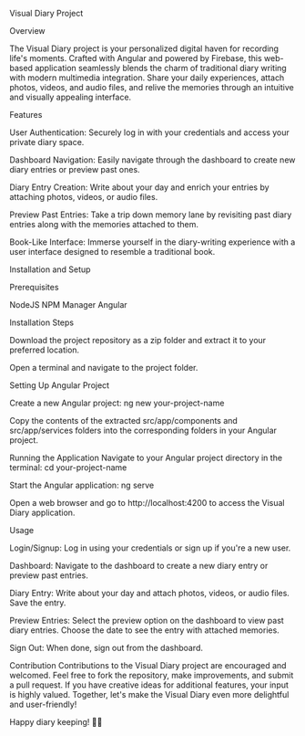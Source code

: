 Visual Diary Project

Overview

The Visual Diary project is your personalized digital haven for recording life's moments. Crafted with Angular and powered by Firebase, this web-based application seamlessly blends the charm of traditional diary writing with modern multimedia integration. Share your daily experiences, attach photos, videos, and audio files, and relive the memories through an intuitive and visually appealing interface.

Features

User Authentication: Securely log in with your credentials and access your private diary space.

Dashboard Navigation: Easily navigate through the dashboard to create new diary entries or preview past ones.

Diary Entry Creation: Write about your day and enrich your entries by attaching photos, videos, or audio files.

Preview Past Entries: Take a trip down memory lane by revisiting past diary entries along with the memories attached to them.

Book-Like Interface: Immerse yourself in the diary-writing experience with a user interface designed to resemble a traditional book.

Installation and Setup

Prerequisites

NodeJS
NPM Manager
Angular

Installation Steps

Download the project repository as a zip folder and extract it to your preferred location.

Open a terminal and navigate to the project folder.

Setting Up Angular Project

Create a new Angular project:
ng new your-project-name

Copy the contents of the extracted src/app/components and src/app/services folders into the corresponding folders in your Angular project.

Running the Application
Navigate to your Angular project directory in the terminal:
cd your-project-name

Start the Angular application:
ng serve

Open a web browser and go to http://localhost:4200 to access the Visual Diary application.

Usage

Login/Signup:
Log in using your credentials or sign up if you're a new user.

Dashboard:
Navigate to the dashboard to create a new diary entry or preview past entries.

Diary Entry:
Write about your day and attach photos, videos, or audio files. Save the entry.

Preview Entries:
Select the preview option on the dashboard to view past diary entries. Choose the date to see the entry with attached memories.

Sign Out:
When done, sign out from the dashboard.

Contribution
Contributions to the Visual Diary project are encouraged and welcomed. Feel free to fork the repository, make improvements, and submit a pull request. If you have creative ideas for additional features, your input is highly valued. Together, let's make the Visual Diary even more delightful and user-friendly!

Happy diary keeping! 📖✨
